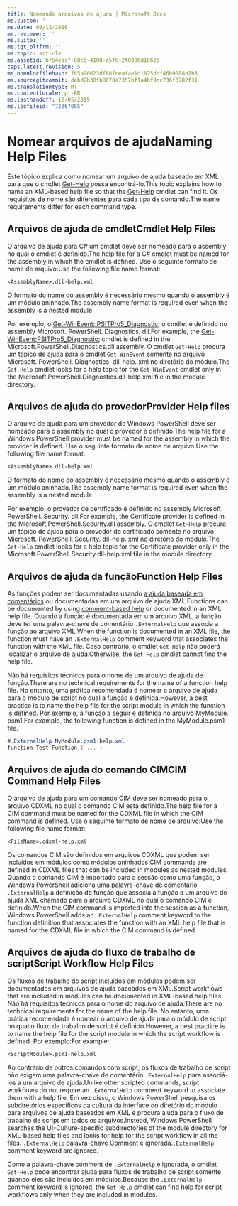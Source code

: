 ```yaml
---
title: Nomeando arquivos de ajuda | Microsoft Docs
ms.custom: ''
ms.date: 09/12/2016
ms.reviewer: ''
ms.suite: ''
ms.tgt_pltfrm: ''
ms.topic: article
ms.assetid: bf54eac7-88c6-4108-a5f6-2f0906d1662b
caps.latest.revision: 5
ms.openlocfilehash: f65a90023df88fceafae1d1875ddf46b9088e2b8
ms.sourcegitcommit: debd2b38fb8070a7357bf1a4bf9cc736f3702f31
ms.translationtype: MT
ms.contentlocale: pt-BR
ms.lasthandoff: 12/05/2019
ms.locfileid: "72367005"
---
```

# <a name="naming-help-files"></a><span data-ttu-id="e7911-102">Nomear arquivos de ajuda</span><span class="sxs-lookup"><span data-stu-id="e7911-102">Naming Help Files</span></span>

<span data-ttu-id="e7911-103">Este tópico explica como nomear um arquivo de ajuda baseado em XML para que o cmdlet [Get-Help](/powershell/module/Microsoft.PowerShell.Core/Get-Help) possa encontrá-lo.</span><span class="sxs-lookup"><span data-stu-id="e7911-103">This topic explains how to name an XML-based help file so that the [Get-Help](/powershell/module/Microsoft.PowerShell.Core/Get-Help) cmdlet can find it.</span></span> <span data-ttu-id="e7911-104">Os requisitos de nome são diferentes para cada tipo de comando.</span><span class="sxs-lookup"><span data-stu-id="e7911-104">The name requirements differ for each command type.</span></span>

## <a name="cmdlet-help-files"></a><span data-ttu-id="e7911-105">Arquivos de ajuda de cmdlet</span><span class="sxs-lookup"><span data-stu-id="e7911-105">Cmdlet Help Files</span></span>

<span data-ttu-id="e7911-106">O arquivo de ajuda para C# um cmdlet deve ser nomeado para o assembly no qual o cmdlet é definido.</span><span class="sxs-lookup"><span data-stu-id="e7911-106">The help file for a C# cmdlet must be named for the assembly in which the cmdlet is defined.</span></span> <span data-ttu-id="e7911-107">Use o seguinte formato de nome de arquivo:</span><span class="sxs-lookup"><span data-stu-id="e7911-107">Use the following file name format:</span></span>

```
<AssemblyName>.dll-help.xml
```

<span data-ttu-id="e7911-108">O formato do nome do assembly é necessário mesmo quando o assembly é um módulo aninhado.</span><span class="sxs-lookup"><span data-stu-id="e7911-108">The assembly name format is required even when the assembly is a nested module.</span></span>

<span data-ttu-id="e7911-109">Por exemplo, o [Get-WinEvent; PSITPro5_Diagnostic;](/powershell/module/Microsoft.PowerShell.Diagnostics/Get-WinEvent) o cmdlet é definido no assembly Microsoft. PowerShell. Diagnostics. dll.</span><span class="sxs-lookup"><span data-stu-id="e7911-109">For example, the [Get-WinEvent;PSITPro5_Diagnostic;](/powershell/module/Microsoft.PowerShell.Diagnostics/Get-WinEvent) cmdlet is defined in the Microsoft.PowerShell.Diagnostics.dll assembly.</span></span> <span data-ttu-id="e7911-110">O cmdlet `Get-Help` procura um tópico de ajuda para o cmdlet `Get-WinEvent` somente no arquivo Microsoft. PowerShell. Diagnostics. dll-help. xml no diretório do módulo.</span><span class="sxs-lookup"><span data-stu-id="e7911-110">The `Get-Help` cmdlet looks for a help topic for the `Get-WinEvent` cmdlet only in the Microsoft.PowerShell.Diagnostics.dll-help.xml file in the module directory.</span></span>

## <a name="provider-help-files"></a><span data-ttu-id="e7911-111">Arquivos de ajuda do provedor</span><span class="sxs-lookup"><span data-stu-id="e7911-111">Provider Help files</span></span>

<span data-ttu-id="e7911-112">O arquivo de ajuda para um provedor do Windows PowerShell deve ser nomeado para o assembly no qual o provedor é definido.</span><span class="sxs-lookup"><span data-stu-id="e7911-112">The help file for a Windows PowerShell provider must be named for the assembly in which the provider is defined.</span></span> <span data-ttu-id="e7911-113">Use o seguinte formato de nome de arquivo:</span><span class="sxs-lookup"><span data-stu-id="e7911-113">Use the following file name format:</span></span>

```
<AssemblyName>.dll-help.xml
```

<span data-ttu-id="e7911-114">O formato do nome do assembly é necessário mesmo quando o assembly é um módulo aninhado.</span><span class="sxs-lookup"><span data-stu-id="e7911-114">The assembly name format is required even when the assembly is a nested module.</span></span>

<span data-ttu-id="e7911-115">Por exemplo, o provedor de certificado é definido no assembly Microsoft. PowerShell. Security. dll.</span><span class="sxs-lookup"><span data-stu-id="e7911-115">For example, the Certificate provider is defined in the Microsoft.PowerShell.Security.dll assembly.</span></span> <span data-ttu-id="e7911-116">O cmdlet `Get-Help` procura um tópico de ajuda para o provedor de certificado somente no arquivo Microsoft. PowerShell. Security. dll-help. xml no diretório do módulo.</span><span class="sxs-lookup"><span data-stu-id="e7911-116">The `Get-Help` cmdlet looks for a help topic for the Certificate provider only in the Microsoft.PowerShell.Security.dll-help.xml file in the module directory.</span></span>

## <a name="function-help-files"></a><span data-ttu-id="e7911-117">Arquivos de ajuda da função</span><span class="sxs-lookup"><span data-stu-id="e7911-117">Function Help Files</span></span>

<span data-ttu-id="e7911-118">As funções podem ser documentadas usando [a ajuda baseada em comentários](/powershell/module/microsoft.powershell.core/about/about_comment_based_help) ou documentadas em um arquivo de ajuda XML.</span><span class="sxs-lookup"><span data-stu-id="e7911-118">Functions can be documented by using [comment-based help](/powershell/module/microsoft.powershell.core/about/about_comment_based_help) or documented in an XML help file.</span></span> <span data-ttu-id="e7911-119">Quando a função é documentada em um arquivo XML, a função deve ter uma palavra-chave de comentário `.ExternalHelp` que associa a função ao arquivo XML.</span><span class="sxs-lookup"><span data-stu-id="e7911-119">When the function is documented in an XML file, the function must have an `.ExternalHelp` comment keyword that associates the function with the XML file.</span></span> <span data-ttu-id="e7911-120">Caso contrário, o cmdlet `Get-Help` não poderá localizar o arquivo de ajuda.</span><span class="sxs-lookup"><span data-stu-id="e7911-120">Otherwise, the `Get-Help` cmdlet cannot find the help file.</span></span>

<span data-ttu-id="e7911-121">Não há requisitos técnicos para o nome de um arquivo de ajuda de função.</span><span class="sxs-lookup"><span data-stu-id="e7911-121">There are no technical requirements for the name of a function help file.</span></span> <span data-ttu-id="e7911-122">No entanto, uma prática recomendada é nomear o arquivo de ajuda para o módulo de script no qual a função é definida.</span><span class="sxs-lookup"><span data-stu-id="e7911-122">However, a best practice is to name the help file for the script module in which the function is defined.</span></span> <span data-ttu-id="e7911-123">Por exemplo, a função a seguir é definida no arquivo MyModule. psm1.</span><span class="sxs-lookup"><span data-stu-id="e7911-123">For example, the following function is defined in the MyModule.psm1 file.</span></span>

```csharp
#.ExternalHelp MyModule.psm1-help.xml
function Test-Function { ... }
```

## <a name="cim-command-help-files"></a><span data-ttu-id="e7911-124">Arquivos de ajuda do comando CIM</span><span class="sxs-lookup"><span data-stu-id="e7911-124">CIM Command Help Files</span></span>

<span data-ttu-id="e7911-125">O arquivo de ajuda para um comando CIM deve ser nomeado para o arquivo CDXML no qual o comando CIM está definido.</span><span class="sxs-lookup"><span data-stu-id="e7911-125">The help file for a CIM command must be named for the CDXML file in which the CIM command is defined.</span></span> <span data-ttu-id="e7911-126">Use o seguinte formato de nome de arquivo:</span><span class="sxs-lookup"><span data-stu-id="e7911-126">Use the following file name format:</span></span>

```
<FileName>.cdxml-help.xml
```

<span data-ttu-id="e7911-127">Os comandos CIM são definidos em arquivos CDXML que podem ser incluídos em módulos como módulos aninhados.</span><span class="sxs-lookup"><span data-stu-id="e7911-127">CIM commands are defined in CDXML files that can be included in modules as nested modules.</span></span> <span data-ttu-id="e7911-128">Quando o comando CIM é importado para a sessão como uma função, o Windows PowerShell adiciona uma palavra-chave de comentário `.ExternalHelp` à definição de função que associa a função a um arquivo de ajuda XML chamado para o arquivo CDXML no qual o comando CIM é definido.</span><span class="sxs-lookup"><span data-stu-id="e7911-128">When the CIM command is imported into the session as a function, Windows PowerShell adds an `.ExternalHelp` comment keyword to the function definition that associates the function with an XML help file that is named for the CDXML file in which the CIM command is defined.</span></span>

## <a name="script-workflow-help-files"></a><span data-ttu-id="e7911-129">Arquivos de ajuda do fluxo de trabalho de script</span><span class="sxs-lookup"><span data-stu-id="e7911-129">Script Workflow Help Files</span></span>

<span data-ttu-id="e7911-130">Os fluxos de trabalho de script incluídos em módulos podem ser documentados em arquivos de ajuda baseados em XML.</span><span class="sxs-lookup"><span data-stu-id="e7911-130">Script workflows that are included in modules can be documented in XML-based help files.</span></span> <span data-ttu-id="e7911-131">Não há requisitos técnicos para o nome do arquivo de ajuda.</span><span class="sxs-lookup"><span data-stu-id="e7911-131">There are no technical requirements for the name of the help file.</span></span> <span data-ttu-id="e7911-132">No entanto, uma prática recomendada é nomear o arquivo de ajuda para o módulo de script no qual o fluxo de trabalho de script é definido.</span><span class="sxs-lookup"><span data-stu-id="e7911-132">However, a best practice is to name the help file for the script module in which the script workflow is defined.</span></span> <span data-ttu-id="e7911-133">Por exemplo:</span><span class="sxs-lookup"><span data-stu-id="e7911-133">For example:</span></span>

```
<ScriptModule>.psm1-help.xml
```

<span data-ttu-id="e7911-134">Ao contrário de outros comandos com script, os fluxos de trabalho de script não exigem uma palavra-chave de comentário `.ExternalHelp` para associá-los a um arquivo de ajuda.</span><span class="sxs-lookup"><span data-stu-id="e7911-134">Unlike other scripted commands, script workflows do not require an `.ExternalHelp` comment keyword to associate them with a help file.</span></span> <span data-ttu-id="e7911-135">Em vez disso, o Windows PowerShell pesquisa os subdiretórios específicos da cultura da interface do diretório do módulo para arquivos de ajuda baseados em XML e procura ajuda para o fluxo de trabalho de script em todos os arquivos.</span><span class="sxs-lookup"><span data-stu-id="e7911-135">Instead, Windows PowerShell searches the UI-Culture-specific subdirectories of the module directory for XML-based help files and looks for help for the script workflow in all the files.</span></span> <span data-ttu-id="e7911-136">`.ExternalHelp` palavra-chave Comment é ignorada.</span><span class="sxs-lookup"><span data-stu-id="e7911-136">`.ExternalHelp` comment keyword are ignored.</span></span>

<span data-ttu-id="e7911-137">Como a palavra-chave comment de `.ExternalHelp` é ignorada, o cmdlet `Get-Help` pode encontrar ajuda para fluxos de trabalho de script somente quando eles são incluídos em módulos.</span><span class="sxs-lookup"><span data-stu-id="e7911-137">Because the `.ExternalHelp` comment keyword is ignored, the `Get-Help` cmdlet can find help for script workflows only when they are included in modules.</span></span>